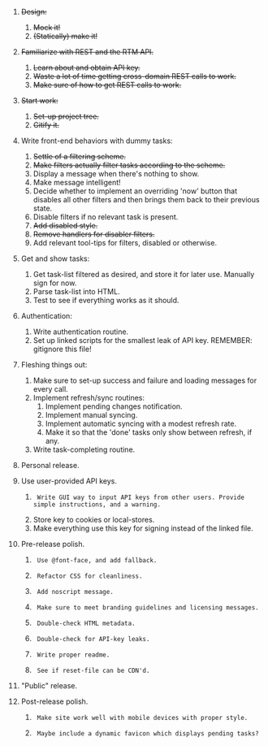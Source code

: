 1.	~~Design:~~
	1.	~~Mock it!~~
	2.	~~(Statically) make it!~~

2.	~~Familiarize with REST and the RTM API.~~
	1.	~~Learn about and obtain API key.~~
	2.	~~Waste a lot of time getting cross-domain REST calls to work.~~
	3.	~~Make sure of how to get REST calls to work.~~
	
3.	~~Start work:~~
	1.	~~Set-up project tree.~~
	2.	~~Gitify it.~~
    
4.	Write front-end behaviors with dummy tasks:
	1.	~~Settle of a filtering scheme.~~
	2.	~~Make filters actually filter tasks according to the scheme.~~
	3.	Display a message when there's nothing to show.
	4.	Make message intelligent!
	5.	Decide whether to implement an overriding 'now' button that disables all other filters and then brings them back to their previous state.
	6.	Disable filters if no relevant task is present.
	7.	~~Add disabled style.~~
	8.	~~Remove handlers for disabler filters.~~
	9.	Add relevant tool-tips for filters, disabled or otherwise.
	
5.	Get and show tasks:
	1.	Get task-list filtered as desired, and store it for later use. Manually sign for now.
	2.	Parse task-list into HTML.
	3.	Test to see if everything works as it should.
	
6.	Authentication:
	1.	Write authentication routine.
	2.	Set up linked scripts for the smallest leak of API key. REMEMBER: gitignore this file!

7.	Fleshing things out:
	1.	Make sure to set-up success and failure and loading messages for every call.
	2.	Implement refresh/sync routines:
		1.	Implement pending changes notification.
		2.	Implement manual syncing.
		3.	Implement automatic syncing with a modest refresh rate.
		4.	Make it so that the 'done' tasks only show between refresh, if any.
	3.	Write task-completing routine.
    
8.	Personal release.

9.  Use user-provided API keys.
	1.  	Write GUI way to input API keys from other users. Provide simple instructions, and a warning.
	2.	Store key to cookies or local-stores.
	3.	Make everything use this key for signing instead of the linked file.
	
10. Pre-release polish.
	1.  	Use @font-face, and add fallback.
	2.  	Refactor CSS for cleanliness.
	3.  	Add noscript message.
	4.  	Make sure to meet branding guidelines and licensing messages.
	5.  	Double-check HTML metadata.
	6.  	Double-check for API-key leaks.
	7.  	Write proper readme.
	8.  	See if reset-file can be CDN'd.
        
11. "Public" release.
    
12. Post-release polish.
	1.  	Make site work well with mobile devices with proper style.
	2.		Maybe include a dynamic favicon which displays pending tasks?
